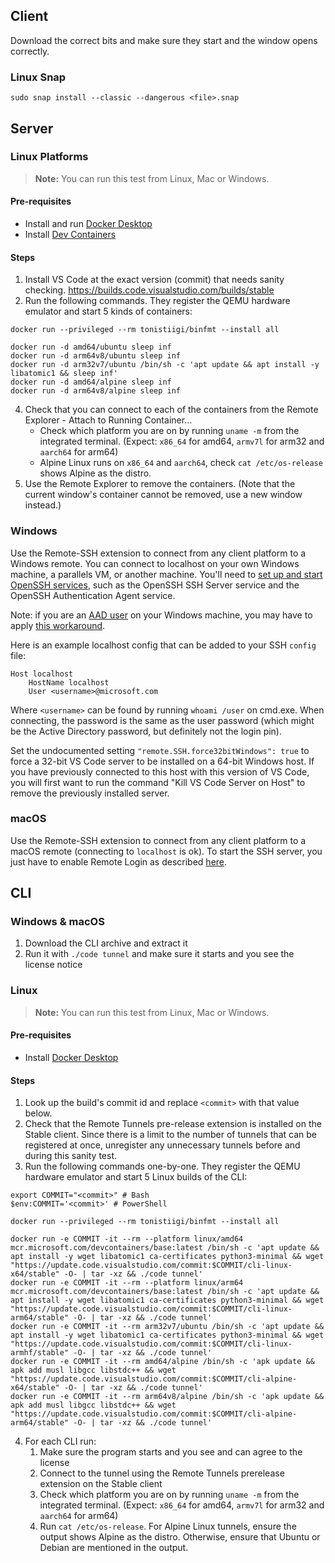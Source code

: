 
## Client

Download the correct bits and make sure they start and the window opens correctly.

### Linux Snap

```
sudo snap install --classic --dangerous <file>.snap
```

## Server

### Linux Platforms

> **Note:** You can run this test from Linux, Mac or Windows.

#### Pre-requisites

- Install and run [Docker Desktop](https://docs.docker.com/engine/install/)
- Install [Dev Containers](https://marketplace.visualstudio.com/items?itemName=ms-vscode-remote.remote-containers)

#### Steps

1. Install VS Code at the exact version (commit) that needs sanity checking. https://builds.code.visualstudio.com/builds/stable
2. Run the following commands. They register the QEMU hardware emulator and start 5 kinds of containers:

```
docker run --privileged --rm tonistiigi/binfmt --install all

docker run -d amd64/ubuntu sleep inf
docker run -d arm64v8/ubuntu sleep inf
docker run -d arm32v7/ubuntu /bin/sh -c 'apt update && apt install -y libatomic1 && sleep inf'
docker run -d amd64/alpine sleep inf
docker run -d arm64v8/alpine sleep inf
```

4. Check that you can connect to each of the containers from the Remote Explorer - Attach to Running Container...
	- Check which platform you are on by running `uname -m` from the integrated terminal. (Expect: `x86_64` for amd64, `armv7l` for arm32 and `aarch64` for arm64)
	- Alpine Linux runs on `x86_64` and `aarch64`, check `cat /etc/os-release` shows Alpine as the distro.
5. Use the Remote Explorer to remove the containers. (Note that the current window's container cannot be removed, use a new window instead.)

### Windows

Use the Remote-SSH extension to connect from any client platform to a Windows remote. You can connect to localhost on your own Windows machine, a parallels VM, or another machine. You'll need to [set up and start OpenSSH services](https://docs.microsoft.com/en-us/windows-server/administration/openssh/openssh_install_firstuse), such as the OpenSSH SSH Server service and the OpenSSH Authentication Agent service.

Note: if you are an [AAD user](https://github.com/PowerShell/Win32-OpenSSH/issues/1787) on your Windows machine, you may have to apply [this workaround](https://github.com/PowerShell/Win32-OpenSSH/issues/1476#issuecomment-642974745).

Here is an example localhost config that can be added to your SSH `config` file:
```
Host localhost
    HostName localhost
    User <username>@microsoft.com
```

Where `<username>` can be found by running `whoami /user` on cmd.exe.
When connecting, the password is the same as the user password (which might be the Active Directory password, but definitely not the login pin).

Set the undocumented setting `"remote.SSH.force32bitWindows": true` to force a 32-bit VS Code server to be installed on a 64-bit Windows host. If you have previously connected to this host with this version of VS Code, you will first want to run the command "Kill VS Code Server on Host" to remove the previously installed server.

### macOS

Use the Remote-SSH extension to connect from any client platform to a macOS remote (connecting to `localhost` is ok). To start the SSH server, you just have to enable Remote Login as described [here](https://osxdaily.com/2011/09/30/remote-login-ssh-server-mac-os-x/).

## CLI

### Windows & macOS

1. Download the CLI archive and extract it
2. Run it with `./code tunnel` and make sure it starts and you see the license notice

### Linux

> **Note:** You can run this test from Linux, Mac or Windows.

#### Pre-requisites

- Install [Docker Desktop](https://docs.docker.com/engine/install/)

#### Steps

1. Look up the build's commit id and replace `<commit>` with that value below.
2. Check that the Remote Tunnels pre-release extension is installed on the Stable client. Since there is a limit to the number of tunnels that can be registered at once, unregister any unnecessary tunnels before and during this sanity test.
3. Run the following commands one-by-one. They register the QEMU hardware emulator and start 5 Linux builds of the CLI:

```
export COMMIT="<commit>" # Bash
$env:COMMIT='<commit>' # PowerShell

docker run --privileged --rm tonistiigi/binfmt --install all

docker run -e COMMIT -it --rm --platform linux/amd64 mcr.microsoft.com/devcontainers/base:latest /bin/sh -c 'apt update && apt install -y wget libatomic1 ca-certificates python3-minimal && wget "https://update.code.visualstudio.com/commit:$COMMIT/cli-linux-x64/stable" -O- | tar -xz && ./code tunnel'
docker run -e COMMIT -it --rm --platform linux/arm64 mcr.microsoft.com/devcontainers/base:latest /bin/sh -c 'apt update && apt install -y wget libatomic1 ca-certificates python3-minimal && wget "https://update.code.visualstudio.com/commit:$COMMIT/cli-linux-arm64/stable" -O- | tar -xz && ./code tunnel'
docker run -e COMMIT -it --rm arm32v7/ubuntu /bin/sh -c 'apt update && apt install -y wget libatomic1 ca-certificates python3-minimal && wget "https://update.code.visualstudio.com/commit:$COMMIT/cli-linux-armhf/stable" -O- | tar -xz && ./code tunnel'
docker run -e COMMIT -it --rm amd64/alpine /bin/sh -c 'apk update && apk add musl libgcc libstdc++ && wget "https://update.code.visualstudio.com/commit:$COMMIT/cli-alpine-x64/stable" -O- | tar -xz && ./code tunnel'
docker run -e COMMIT -it --rm arm64v8/alpine /bin/sh -c 'apk update && apk add musl libgcc libstdc++ && wget "https://update.code.visualstudio.com/commit:$COMMIT/cli-alpine-arm64/stable" -O- | tar -xz && ./code tunnel'
```

4. For each CLI run:
    1. Make sure the program starts and you see and can agree to the license
    2. Connect to the tunnel using the Remote Tunnels prerelease extension on the Stable client
    3. Check which platform you are on by running `uname -m` from the integrated terminal. (Expect: `x86_64` for amd64, `armv7l` for arm32 and `aarch64` for arm64)
    4. Run `cat /etc/os-release`. For Alpine Linux tunnels, ensure the output shows Alpine as the distro. Otherwise, ensure that Ubuntu or Debian are mentioned in the output.
